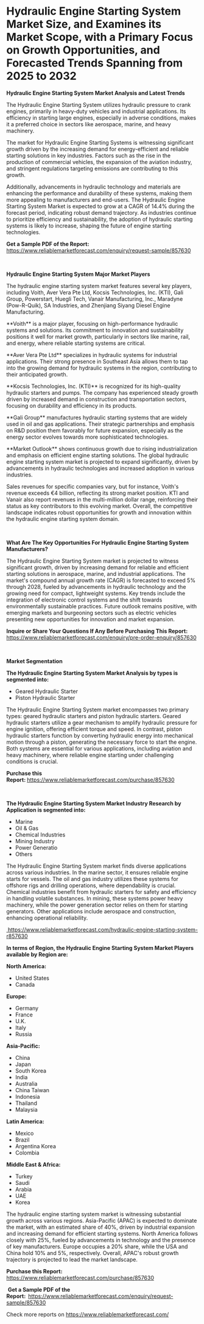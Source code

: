 <p><h1>Hydraulic Engine Starting System Market Size, and Examines its Market Scope, with a Primary Focus on Growth Opportunities, and Forecasted Trends Spanning from 2025 to 2032</h1></p><p><strong>Hydraulic Engine Starting System Market Analysis and Latest Trends</strong></p>
<p><p>The Hydraulic Engine Starting System utilizes hydraulic pressure to crank engines, primarily in heavy-duty vehicles and industrial applications. Its efficiency in starting large engines, especially in adverse conditions, makes it a preferred choice in sectors like aerospace, marine, and heavy machinery. </p><p>The market for Hydraulic Engine Starting Systems is witnessing significant growth driven by the increasing demand for energy-efficient and reliable starting solutions in key industries. Factors such as the rise in the production of commercial vehicles, the expansion of the aviation industry, and stringent regulations targeting emissions are contributing to this growth. </p><p>Additionally, advancements in hydraulic technology and materials are enhancing the performance and durability of these systems, making them more appealing to manufacturers and end-users. The Hydraulic Engine Starting System Market is expected to grow at a CAGR of 14.4% during the forecast period, indicating robust demand trajectory. As industries continue to prioritize efficiency and sustainability, the adoption of hydraulic starting systems is likely to increase, shaping the future of engine starting technologies.</p></p>
<p><strong>Get a Sample PDF of the Report:&nbsp;</strong> <a href="https://www.reliablemarketforecast.com/enquiry/request-sample/857630?utm_campaign=2140&utm_medium=2&utm_source=Github&utm_content=ia&utm_term=18022025&utm_id=hydraulic-engine-starting-system">https://www.reliablemarketforecast.com/enquiry/request-sample/857630</a></p>
<p>&nbsp;</p>
<p><strong>Hydraulic Engine Starting System Major Market Players</strong></p>
<p><p>The hydraulic engine starting system market features several key players, including Voith, Aver Vera Pte Ltd, Kocsis Technologies, Inc. (KTI), Gali Group, Powerstart, Huegli Tech, Vanair Manufacturing, Inc., Maradyne (Pow-R-Quik), SA Industries, and Zhenjiang Siyang Diesel Engine Manufacturing.</p><p>**Voith** is a major player, focusing on high-performance hydraulic systems and solutions. Its commitment to innovation and sustainability positions it well for market growth, particularly in sectors like marine, rail, and energy, where reliable starting systems are critical.</p><p>**Aver Vera Pte Ltd** specializes in hydraulic systems for industrial applications. Their strong presence in Southeast Asia allows them to tap into the growing demand for hydraulic systems in the region, contributing to their anticipated growth.</p><p>**Kocsis Technologies, Inc. (KTI)** is recognized for its high-quality hydraulic starters and pumps. The company has experienced steady growth driven by increased demand in construction and transportation sectors, focusing on durability and efficiency in its products.</p><p>**Gali Group** manufactures hydraulic starting systems that are widely used in oil and gas applications. Their strategic partnerships and emphasis on R&D position them favorably for future expansion, especially as the energy sector evolves towards more sophisticated technologies.</p><p>**Market Outlook** shows continuous growth due to rising industrialization and emphasis on efficient engine starting solutions. The global hydraulic engine starting system market is projected to expand significantly, driven by advancements in hydraulic technologies and increased adoption in various industries.</p><p>Sales revenues for specific companies vary, but for instance, Voith's revenue exceeds €4 billion, reflecting its strong market position. KTI and Vanair also report revenues in the multi-million dollar range, reinforcing their status as key contributors to this evolving market. Overall, the competitive landscape indicates robust opportunities for growth and innovation within the hydraulic engine starting system domain.</p></p>
<p>&nbsp;</p>
<p><strong>What Are The Key Opportunities For Hydraulic Engine Starting System Manufacturers?</strong></p>
<p><p>The Hydraulic Engine Starting System market is projected to witness significant growth, driven by increasing demand for reliable and efficient starting solutions in aerospace, marine, and industrial applications. The market's compound annual growth rate (CAGR) is forecasted to exceed 5% through 2028, fueled by advancements in hydraulic technology and the growing need for compact, lightweight systems. Key trends include the integration of electronic control systems and the shift towards environmentally sustainable practices. Future outlook remains positive, with emerging markets and burgeoning sectors such as electric vehicles presenting new opportunities for innovation and market expansion.</p></p>
<p><strong>Inquire or Share Your Questions If Any Before Purchasing This Report:</strong> <a href="https://www.reliablemarketforecast.com/enquiry/pre-order-enquiry/857630?utm_campaign=2140&utm_medium=2&utm_source=Github&utm_content=ia&utm_term=18022025&utm_id=hydraulic-engine-starting-system">https://www.reliablemarketforecast.com/enquiry/pre-order-enquiry/857630</a></p>
<p>&nbsp;</p>
<p><strong>Market Segmentation</strong></p>
<p><strong>The Hydraulic Engine Starting System Market Analysis by types is segmented into:</strong></p>
<p><ul><li>Geared Hydraulic Starter</li><li>Piston Hydraulic Starter</li></ul></p>
<p><p>The Hydraulic Engine Starting System market encompasses two primary types: geared hydraulic starters and piston hydraulic starters. Geared hydraulic starters utilize a gear mechanism to amplify hydraulic pressure for engine ignition, offering efficient torque and speed. In contrast, piston hydraulic starters function by converting hydraulic energy into mechanical motion through a piston, generating the necessary force to start the engine. Both systems are essential for various applications, including aviation and heavy machinery, where reliable engine starting under challenging conditions is crucial.</p></p>
<p><strong>Purchase this Report:&nbsp;</strong><a href="https://www.reliablemarketforecast.com/purchase/857630?utm_campaign=2140&utm_medium=2&utm_source=Github&utm_content=ia&utm_term=18022025&utm_id=hydraulic-engine-starting-system">https://www.reliablemarketforecast.com/purchase/857630</a></p>
<p>&nbsp;</p>
<p><strong>The Hydraulic Engine Starting System Market Industry Research by Application is segmented into:</strong></p>
<p><ul><li>Marine</li><li>Oil & Gas</li><li>Chemical Industries</li><li>Mining Industry</li><li>Power Generatio</li><li>Others</li></ul></p>
<p><p>The Hydraulic Engine Starting System market finds diverse applications across various industries. In the marine sector, it ensures reliable engine starts for vessels. The oil and gas industry utilizes these systems for offshore rigs and drilling operations, where dependability is crucial. Chemical industries benefit from hydraulic starters for safety and efficiency in handling volatile substances. In mining, these systems power heavy machinery, while the power generation sector relies on them for starting generators. Other applications include aerospace and construction, enhancing operational reliability.</p></p>
<p><a href="https://www.reliablemarketforecast.com/hydraulic-engine-starting-system-r857630?utm_campaign=2140&utm_medium=2&utm_source=Github&utm_content=ia&utm_term=18022025&utm_id=hydraulic-engine-starting-system">&nbsp;https://www.reliablemarketforecast.com/hydraulic-engine-starting-system-r857630</a></p>
<p><strong>In terms of Region, the Hydraulic Engine Starting System Market Players available by Region are:</strong></p>
<p>
    <p> <strong> North America: </strong>
        <ul>
            <li>United States</li>
            <li>Canada</li>
        </ul>
        </p> 
    <p> <strong> Europe: </strong>
        <ul>
            <li>Germany</li>
            <li>France</li>
            <li>U.K.</li>
            <li>Italy</li>
            <li>Russia</li>
        </ul>
        </p> 
    <p> <strong> Asia-Pacific: </strong>
        <ul>
            <li>China</li>
            <li>Japan</li>
            <li>South Korea</li>
            <li>India</li>
            <li>Australia</li>
            <li>China Taiwan</li>
            <li>Indonesia</li>
            <li>Thailand</li>
            <li>Malaysia</li>
        </ul>
        </p> 
    <p> <strong> Latin America: </strong>
        <ul>
            <li>Mexico</li>
            <li>Brazil</li>
            <li>Argentina Korea</li>
            <li>Colombia</li>
        </ul>
        </p> 
    <p> <strong> Middle East & Africa: </strong>
        <ul>
            <li>Turkey</li>
            <li>Saudi</li>
            <li>Arabia</li>
            <li>UAE</li>
            <li>Korea</li>
        </ul>
    </p>
    </p>
<p><p>The hydraulic engine starting system market is witnessing substantial growth across various regions. Asia-Pacific (APAC) is expected to dominate the market, with an estimated share of 40%, driven by industrial expansion and increasing demand for efficient starting systems. North America follows closely with 25%, fueled by advancements in technology and the presence of key manufacturers. Europe occupies a 20% share, while the USA and China hold 10% and 5%, respectively. Overall, APAC's robust growth trajectory is projected to lead the market landscape.</p></p>
<p><strong>Purchase this Report: </strong><a href="https://www.reliablemarketforecast.com/purchase/857630?utm_campaign=2140&utm_medium=2&utm_source=Github&utm_content=ia&utm_term=18022025&utm_id=hydraulic-engine-starting-system">https://www.reliablemarketforecast.com/purchase/857630</a></p>
<p>&nbsp;<strong>Get a Sample PDF of the Report:&nbsp;&nbsp;</strong><a href="https://www.reliablemarketforecast.com/enquiry/request-sample/857630?utm_campaign=2140&utm_medium=2&utm_source=Github&utm_content=ia&utm_term=18022025&utm_id=hydraulic-engine-starting-system">https://www.reliablemarketforecast.com/enquiry/request-sample/857630</a></p>
<p><strong></strong></p>
<p>Check more reports on <a href="https://www.reliablemarketforecast.com/?utm_campaign=2140&utm_medium=2&utm_source=Github&utm_content=ia&utm_term=18022025&utm_id=hydraulic-engine-starting-system">https://www.reliablemarketforecast.com/</a></p>